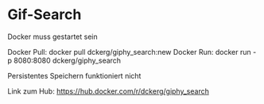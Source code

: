 # Gif-Search
Docker muss gestartet sein

Docker Pull: docker pull dckerg/giphy_search:new
Docker Run: docker run  -p 8080:8080 dckerg/giphy_search

Persistentes Speichern funktioniert nicht

Link zum Hub: https://hub.docker.com/r/dckerg/giphy_search
